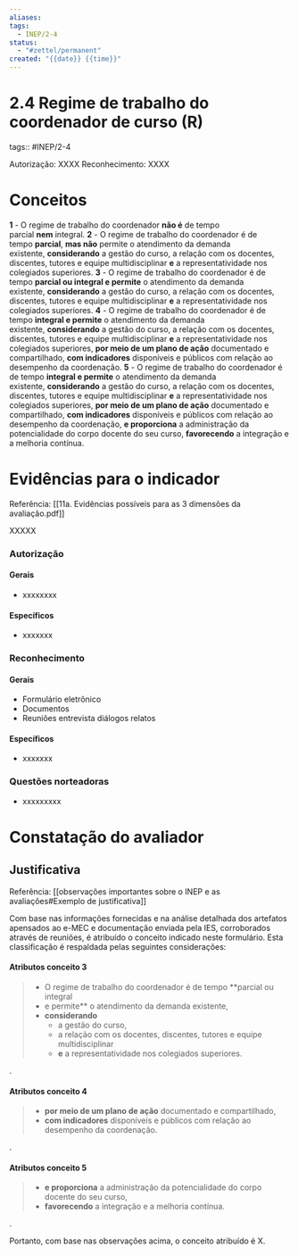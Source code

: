 ```yaml
---
aliases: 
tags:
  - INEP/2-4
status:
  - "#zettel/permanent"
created: "{{date}} {{time}}"
---
```

# 2.4 Regime de trabalho do coordenador de curso (R)

tags:: #INEP/2-4

Autorização: XXXX
Reconhecimento: XXXX

# Conceitos

 **1** - O regime de trabalho do coordenador **não é** de tempo parcial **nem** integral.
  **2** - O regime de trabalho do coordenador é de tempo **parcial**, **mas não** permite o atendimento da demanda existente, **considerando** a gestão do curso, a relação com os docentes, discentes, tutores e equipe multidisciplinar **e** a representatividade nos colegiados superiores.
  **3** - O regime de trabalho do coordenador é de tempo **parcial ou integral e permite** o atendimento da demanda existente, **considerando** a gestão do curso, a relação com os docentes, discentes, tutores e equipe multidisciplinar **e** a representatividade nos colegiados superiores.
  **4** - O regime de trabalho do coordenador é de tempo **integral e permite** o atendimento da demanda existente, **considerando** a gestão do curso, a relação com os docentes, discentes, tutores e equipe multidisciplinar **e** a representatividade nos colegiados superiores, **por meio de um plano de ação** documentado e compartilhado, **com indicadores** disponíveis e públicos com relação ao desempenho da coordenação.
  **5** - O regime de trabalho do coordenador é de tempo **integral e permite** o atendimento da demanda existente, **considerando** a gestão do curso, a relação com os docentes, discentes, tutores e equipe multidisciplinar **e** a representatividade nos colegiados superiores, **por meio de um plano de ação** documentado e compartilhado, **com indicadores** disponíveis e públicos com relação ao desempenho da coordenação, **e proporciona** a administração da potencialidade do corpo docente do seu curso, **favorecendo** a integração e a melhoria contínua.

# Evidências para o indicador

Referência: [[11a. Evidências possíveis para as 3 dimensões da avaliação.pdf]]

XXXXX

### Autorização

#### Gerais

- xxxxxxxx

#### Específicos

- xxxxxxx

### Reconhecimento

#### Gerais

- Formulário eletrônico
- Documentos
- Reuniões entrevista diálogos relatos

#### Específicos

- xxxxxxx

### Questões norteadoras

- xxxxxxxxx

# Constatação do avaliador

## Justificativa

Referência: [[observações importantes sobre o INEP e as avaliações#Exemplo de justificativa]]

Com base nas informações fornecidas e na análise detalhada dos artefatos apensados ao e-MEC e documentação enviada pela IES, corroborados através de reuniões, é atribuído o conceito indicado neste formulário. Esta classificação é respaldada pelas seguintes considerações:

#### Atributos conceito 3

> - O regime de trabalho do coordenador é de tempo **parcial ou integral
> - e permite** o atendimento da demanda existente,
> - **considerando**
>  	- a gestão do curso,
>  	- a relação com os docentes, discentes, tutores e equipe multidisciplinar
>  	- **e** a representatividade nos colegiados superiores.

.

#### Atributos conceito 4

> - **por meio de um plano de ação** documentado e compartilhado,
> - **com indicadores** disponíveis e públicos com relação ao desempenho da coordenação.

.

#### Atributos conceito 5

> - **e proporciona** a administração da potencialidade do corpo docente do seu curso,
> - **favorecendo** a integração e a melhoria contínua.

.

Portanto, com base nas observações acima, o conceito atribuído é X.
